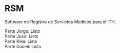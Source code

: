 # RSM                                           
                                                  
  
Software de Registro de Servicios Medicos para el ITH.

Parte Jorge: Listo  
Parte Juan: Listo  
Parte Kike: Listo  
Parte Daniel: Listo  



